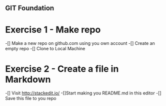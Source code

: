 ﻿## GIT Foundation

# Exercise 1 - Make repo
-[] Make a new repo on github.com using you own account
-[] Create an empty repo
-[] Clone to Local Machine

# Exercise 2 - Create a file in Markdown
-[] Visit http://stackedit.io/
-[]Start making you README.md in this editor
-[] Save this file to you repo 
